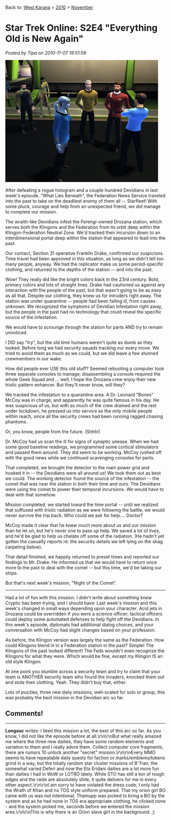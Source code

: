 Back to: [West Karana](/posts/westkarana.md) > [2010](/posts/2010/westkarana.md) > [November](./westkarana.md)
# Star Trek Online: S2E4 "Everything Old is New Again"

*Posted by Tipa on 2010-11-07 19:51:59*

[![](../../../uploads/2010/11/GameClient-2010-11-06-14-02-09-96-480x383.jpg "He's not an engineer, dammit!")](../../../uploads/2010/11/GameClient-2010-11-06-14-02-09-96.jpg)

After defeating a rogue hologram and a couple hundred Devidians in last week's episode, "What Lies Beneath", the Federation News Service traveled into the past to take on the deadliest enemy of them all -- Starfleet! With some pluck, courage and help from an unexpected friend, we did manage to complete our mission.


The wraith-like Devidians infest the Ferengi-owned Drozana station, which serves both the Klingons and the Federation from its orbit deep within the Klingon-Federation Neutral Zone. We'd tracked their incursion down to an interdimensional portal deep within the station that appeared to lead into the past.

Our contact, Section 31 operative Franklin Drake, confirmed our suspicions. Time travel had been approved in this situation, as long as we didn't tell too many people, anyway. We had the replicator make us some period-specific clothing, and returned to the depths of the station -- and into the past.

Wow! They really did like the bright colors back in the 23rd century. Bold, primary colors and lots of straight lines. Drake had cautioned us against any interaction with the people of the past, but that wasn't going to be as easy as all that. Despite our clothing, they knew us for intruders right away. The station was under quarantine -- people had been falling ill, from causes unknown. We recognized the symptoms of Devidian infestation right away, but the people in the past had no technology that could reveal the specific source of the infestation.

We would have to scrounge through the station for parts AND try to remain unnoticed.

I DID say "try", but the old time humans weren't quite as dumb as they looked. Before long we had security squads tracking our every move. We tried to avoid them as much as we could, but we did leave a few stunned crewmembers in our wake.

How did people ever USE this old stuff? Seemed rebooting a computer took three separate consoles to manage; disassembling a console required the whole Geek Squad and ... well, I hope the Drozana crew enjoy their new triolic pattern enhancer. But they'll never know, will they?

We tracked the infestation to a quarantine area. A Dr. Leonard "Bones" McCoy was in charge, and apparently he was quite famous in his day. He was suspicious of us, but with so much of the crew drained and the rest under lockdown, he pressed us into service as the only mobile people within reach, since all the security crews had been running ragged chasing phantoms.

Or, you know, people from the future. (Shhh!)

Dr. McCoy had us scan the ill for signs of synaptic unease. When we had some good baseline readings, we programmed some cortical stimulators and passed them around. They did seem to be working. McCoy rushed off with the good news while we continued scavenging consoles for parts.

That completed, we brought the detector to the main power grid and hooked it in -- the Devidians were all around us! We took them out as best we could. The working detector found the source of the infestation -- the comet that was near the station in both their time and ours. The Devidians were using the comet to power their temporal incursions. We would have to deal with that somehow.

Mission completed, we started toward the time portal -- until we realized that suffused with triolic radiation as we were following the battle, we would never survive the trip back. Who could we ask for help.... Doctor?

McCoy made it clear that he knew much more about us and our mission than he let on, but he's never one to pass up help. We saved a lot of lives, and he'd be glad to help us chelate off some of the radiation. (He hadn't yet gotten the casualty reports re: the security details we left lying on the shag carpeting below).

That detail finished, we happily returned to preset times and reported our findings to Mr. Drake. He informed us that we would have to return once more to the past to deal with the comet -- but this time, we'd be taking our ships.

But that's next week's mission, "Night of the Comet".

---

Had a lot of fun with this mission. I didn't write about something knew Cryptic has been trying, and I should have: Last week's mission and this week's changed in small ways depending upon your character. Acid jets in Drozana could be overridden if you were a science officer; tactical officers could deploy some automated defenses to help fight off the Devidians. In this week's episode, diplomats had additional dialog choices, and your conversation with McCoy had slight changes based on your profession.

As before, the Klingon version was largely the same as the Federation. How could Klingons blend in in a Federation station in the past? Simple! The Klingons of the past looked different! The Feds wouldn't even recognize the Klingons for what they were. Which would be fine, except my Klingon IS an old style Klingon. 

At one point you stumble across a security team and try to claim that your team is ANOTHER security team who found the invaders, knocked them out and stole their clothing. Yeah. They didn't buy that, either.

Lots of puzzles, three new daily missions, well-scaled for solo or group, this was probably the best mission in the Devidian arc so far.

## Comments!
---
**Longasc** writes: I liked this mission a lot, the best of this arc so far. As you know, I did not like the episode before at all.\r\n\r\nBut what really amazed me where the three new dailies, they have some random elements and variation to them and I really adore them. Collect computer core fragments, there are rumors 10 unlock another "secret" mission.\r\n\r\nEvery MMO seems to have repeatable daily quests for faction or marks/emblems/tokens grind in a way, but the totally random star cluster missions of B'Tran, the somewhat varied Deferi and now the Eta Eridani dailies are a lot more fun than dailies I had in WoW or LOTRO lately. While STO has still a ton of rough edges and the raids are absolutely shite, it quite delivers for me in every other aspect.\r\n\r\nI am sorry to have violated the dress code, I only had the Wrath of Khan and no TOS style uniform prepared. That my orion girl BO came with us was not intentional, Thamupp was picked to bring a BO by the system and as he had none in TOS era appropriate clothing, he clicked none - and the system picked me, seconds before we entered the mission area.\r\n\r\nThis is why there is an Orion slave girl in the background. ;)
